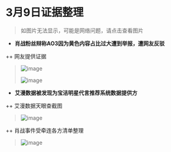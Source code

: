 # 3月9日证据整理
>如图片无法显示，可能是网络问题，请点击查看图片
+ **肖战粉丝辩称AO3因为黄色内容占比过大遭到举报，遭网友反驳**

++ 网友提供证据
> ![image](https://github.com/Feb27HistoryMoment/XiaoZhanGate/blob/master/evidence0309/1.JPG)
>
> ![image](https://github.com/Feb27HistoryMoment/XiaoZhanGate/blob/master/evidence0309/2.JPG)

+ **艾漫数据被发现为宝洁明星代言推荐系统数据提供方**

++ 艾漫数据天眼查截图
> ![image](https://github.com/Feb27HistoryMoment/XiaoZhanGate/blob/master/evidence0309/3.PNG)

++ 肖战事件受牵连各方清单整理
> ![image](https://github.com/Feb27HistoryMoment/XiaoZhanGate/blob/master/evidence0309/4.JPG)
